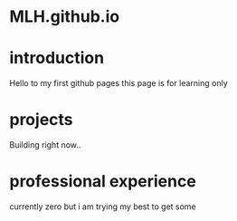 # MLH.github.io

# introduction
Hello to my first github pages this page is for learning only 


# projects 
Building right now.. 


# professional experience 
currently zero but i am trying my best to get some 
